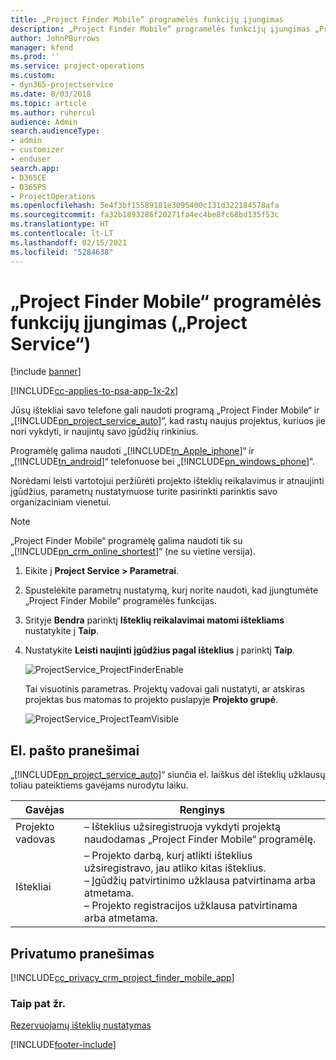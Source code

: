 ```yaml
---
title: „Project Finder Mobile“ programėlės funkcijų įjungimas
description: „Project Finder Mobile“ programėlės funkcijų įjungimas „Project Service“
author: JohnPBurrows
manager: kfend
ms.prod: ''
ms.service: project-operations
ms.custom:
- dyn365-projectservice
ms.date: 8/03/2018
ms.topic: article
ms.author: ruhercul
audience: Admin
search.audienceType:
- admin
- customizer
- enduser
search.app:
- D365CE
- D365PS
- ProjectOperations
ms.openlocfilehash: 5e4f3bf15589181e3095400c131d322184578afa
ms.sourcegitcommit: fa32b1893286f20271fa4ec4be8fc68bd135f53c
ms.translationtype: HT
ms.contentlocale: lt-LT
ms.lasthandoff: 02/15/2021
ms.locfileid: "5284638"
---
```

# <a name="enable-project-finder-mobile-app-features-project-service"></a>„Project Finder Mobile“ programėlės funkcijų įjungimas („Project Service“)

[!include [banner](../includes/psa-now-project-operations.md)]

[!INCLUDE[cc-applies-to-psa-app-1x-2x](../includes/cc-applies-to-psa-app-1x-2x.md)]

Jūsų ištekliai savo telefone gali naudoti programą „Project Finder Mobile“ ir „[!INCLUDE[pn_project_service_auto](../includes/pn-project-service-auto.md)]“, kad rastų naujus projektus, kuriuos jie nori vykdyti, ir naujintų savo įgūdžių rinkinius.  
  
 Programėlę galima naudoti „[!INCLUDE[tn_Apple_iphone](../includes/tn-apple-iphone.md)]“ ir „[!INCLUDE[tn_android](../includes/tn-android.md)]“ telefonuose bei „[!INCLUDE[pn_windows_phone](../includes/pn-windows-phone.md)]“.  
    
 Norėdami leisti vartotojui peržiūrėti projekto išteklių reikalavimus ir atnaujinti įgūdžius, parametrų nustatymuose turite pasirinkti parinktis savo organizaciniam vienetui.
  
> [!NOTE]
>  „Project Finder Mobile“ programėlę galima naudoti tik su „[!INCLUDE[pn_crm_online_shortest](../includes/pn-crm-online-shortest.md)]“ (ne su vietine versija).  
  
1. Eikite į **Project Service > Parametrai**.  
  
2. Spustelėkite parametrų nustatymą, kurį norite naudoti, kad įjungtumėte „Project Finder Mobile“ programėlės funkcijas.  
  
3. Srityje **Bendra** parinktį **Išteklių reikalavimai matomi ištekliams** nustatykite į **Taip**.  
  
4. Nustatykite **Leisti naujinti įgūdžius pagal išteklius** į parinktį **Taip**.  
  
   ![ProjectService_ProjectFinderEnable](../psa/media/project-service-project-finder-enable.png "ProjectService_ProjectFinderEnable")  
  
   Tai visuotinis parametras. Projektų vadovai gali nustatyti, ar atskiras projektas bus matomas to projekto puslapyje **Projekto grupė**.  
  
   ![ProjectService_ProjectTeamVisible](../psa/media/project-service-project-team-visible.png "ProjectService_ProjectTeamVisible")  
  
## <a name="email-notifications"></a>El. pašto pranešimai  
 „[!INCLUDE[pn_project_service_auto](../includes/pn-project-service-auto.md)]“ siunčia el. laiškus dėl išteklių užklausų toliau pateiktiems gavėjams nurodytu laiku.  
  
|Gavėjas|Renginys|  
|---------------|-----------|  
|Projekto vadovas|– Išteklius užsiregistruoja vykdyti projektą naudodamas „Project Finder Mobile“ programėlę.|  
|Ištekliai|– Projekto darbą, kurį atlikti išteklius užsiregistravo, jau atliko kitas išteklius.<br />– Įgūdžių patvirtinimo užklausa patvirtinama arba atmetama.<br />– Projekto registracijos užklausa patvirtinama arba atmetama.|  
  
## <a name="privacy-notice"></a>Privatumo pranešimas  
 [!INCLUDE[cc_privacy_crm_project_finder_mobile_app](../includes/cc-privacy-crm-project-finder-mobile-app.md)]  
  
### <a name="see-also"></a>Taip pat žr.  
 [Rezervuojamų išteklių nustatymas](../psa/set-up-resources.md)


[!INCLUDE[footer-include](../includes/footer-banner.md)]